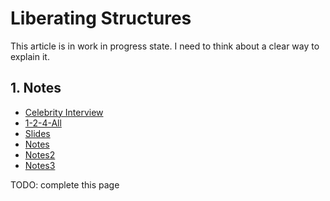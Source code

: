 <!-- numbers -->

# Liberating Structures
This article is in work in progress state. I need to think about a clear way to explain it.

## 1. Notes
* [Celebrity Interview](celebrity-interview/)
* [1-2-4-All](1-2-4-all/)
* [Slides](slides/)
* [Notes](notes/)
* [Notes2](notes2/)
* [Notes3](notes3/)

TODO: complete this page
